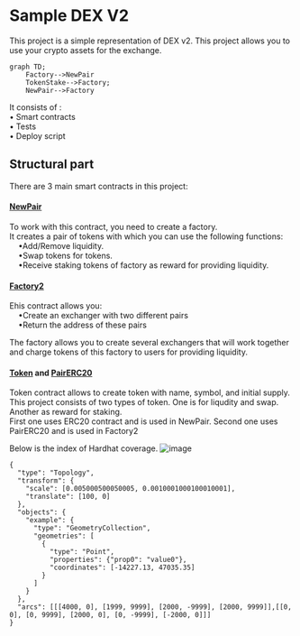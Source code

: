 # Sample DEX V2

This project is a simple representation of DEX v2. This project allows you to use your crypto assets for the exchange.
```mermaid
graph TD;
    Factory-->NewPair
    TokenStake-->Factory;
    NewPair-->Factory
```
It consists of :<br>
• Smart contracts <br>
• Tests<br>
• Deploy script <br>

<h2>Structural part</h2>
There are 3 main smart contracts in this project:<br>
<h4><a href="https://github.com/nikegor7/MY_DEX/blob/main/contracts/NewPair.sol"> NewPair </a></h4>

<p>To work with this contract, you need to create a factory.<br> It creates a pair of tokens with which you can use the following functions:<br>
  &nbsp&nbsp&nbsp&nbsp•Add/Remove liquidity.<br>
  &nbsp&nbsp&nbsp&nbsp•Swap tokens for tokens.<br>
  &nbsp&nbsp&nbsp&nbsp•Receive staking tokens of factory as reward for providing liquidity.<br></p>

<h4><a href="https://github.com/nikegor7/MY_DEX/blob/main/contracts/Factory2.sol"> Factory2</a></h4>

<p>Еhis contract allows you:<br>
&nbsp&nbsp&nbsp&nbsp•Create an exchanger with two different pairs<br>
&nbsp&nbsp&nbsp&nbsp•Return the address of these pairs</p>
The factory allows you to create several exchangers that will work together and charge tokens of this factory to users for providing liquidity.<br>

<h4><a href="https://github.com/nikegor7/MY_DEX/blob/main/contracts/Token/Token.sol"> Token</a> and 
<a href="https://github.com/nikegor7/MY_DEX/blob/main/contracts/Factory_Token/PairERC20.sol"> PairERC20</a></h4>

Token contract allows to create token with name, symbol, and initial supply.<br>
This project consists of two types of token. One is for liqudity and swap. Another as reward for staking.<br>
First one uses ERC20 contract and is used in NewPair. Second one uses PairERC20 and is used in Factory2<br>

Below is the index of Hardhat coverage.
![image](https://user-images.githubusercontent.com/105046215/187793045-c8e4a725-41a3-4035-8ddf-6f746a6724e3.png)


```topojson
{
  "type": "Topology",
  "transform": {
    "scale": [0.005000500050005, 0.0010001000100010001],
    "translate": [100, 0]
  },
  "objects": {
    "example": {
      "type": "GeometryCollection",
      "geometries": [
        {
          "type": "Point",
          "properties": {"prop0": "value0"},
          "coordinates": [-14227.13, 47035.35]
        }
      ]
    }
  },
  "arcs": [[[4000, 0], [1999, 9999], [2000, -9999], [2000, 9999]],[[0, 0], [0, 9999], [2000, 0], [0, -9999], [-2000, 0]]]
}
```

